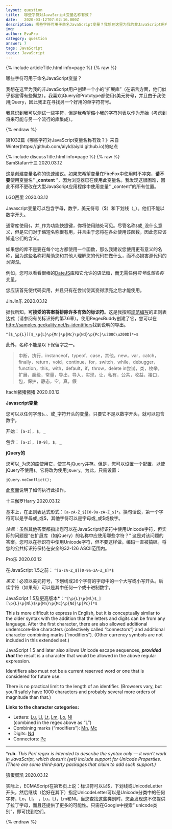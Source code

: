 ```yaml
---
layout: question
title:  哪些字符对JavaScript变量名称有效？
date:   2020-03-12T07:02:16.000Z
description: 哪些字符可用于命名JavaScript变量？我想在这里为我的非JavaScript用户创建一个小的“扩展库”（在语言方面，他们似乎都显得有些懈怠）。我...
img: 
author: EvaPro
category: question
answer: 7
tags: JavaScript
topic: JavaScript
---
```

<div class="article-root">
  <div class="article">
    {% include articleTitle.html info=page %}
    {% raw %}
    <div class="article-content"><p><font style="vertical-align: inherit;"><font style="vertical-align: inherit;">哪些字符可用于命名JavaScript变量？</font></font></p>

<p><font style="vertical-align: inherit;"><font style="vertical-align: inherit;">我想在这里为我的非JavaScript用户创建一个小的“扩展库”（在语言方面，他们似乎都显得有些懈怠）。</font><font style="vertical-align: inherit;">我喜欢jQuery和Prototype都使用</font></font><code>$</code><font style="vertical-align: inherit;"><font style="vertical-align: inherit;">美元符号，并且由于我使用jQuery，因此我正在寻找另一个好用的单字符符号。  </font></font></p>

<p><font style="vertical-align: inherit;"><font style="vertical-align: inherit;">我意识到我可以测试一些字符，但是我希望缩小我的字符列表以作为开始（考虑到将来可能与另一个流行的库集成）。</font></font></p></div>
    {% endraw %}
  </div>
  <p class="winter_mark">第1032篇《哪些字符对JavaScript变量名称有效？》来自Winter(https://github.com/aiyld/aiyld.github.io)的站点</p>
  <div class="discuss-wrapper">
    {% include discussTitle.html info=page %}
    {% raw %}
    <div class="discuss-item">
        <div class="discuss-parent">
          <div class="discuss-meta">
            <span class="discuss-user">SamStafan十三</span>
            <span class="discuss-time">2020.03.12</span>
          </div>
          <div class="discuss-comment"><p><font style="vertical-align: inherit;"><font style="vertical-align: inherit;">这是创建变量名称的快速建议。</font><font style="vertical-align: inherit;">如果您希望变量在FireFox中使用时不冲突，</font></font><strong><font style="vertical-align: inherit;"><font style="vertical-align: inherit;">请不要</font></font></strong><font style="vertical-align: inherit;"><font style="vertical-align: inherit;">使用变量名“ </font></font><strong><font style="vertical-align: inherit;"><font style="vertical-align: inherit;">_content</font></font></strong><font style="vertical-align: inherit;"><font style="vertical-align: inherit;"> ”，因为浏览器已在使用此变量名。</font><font style="vertical-align: inherit;">我发现这很困难，因此不得不更改在大型JavaScript应用程序中使用变量“ _content”的所有位置。</font></font></p></div>
        </div></div><div class="discuss-item">
        <div class="discuss-parent">
          <div class="discuss-meta">
            <span class="discuss-user">LGO西里</span>
            <span class="discuss-time">2020.03.12</span>
          </div>
          <div class="discuss-comment"><p><font style="vertical-align: inherit;"><font style="vertical-align: inherit;">Javascript变量可以包含字母，数字，美元符号（$）和下划线（_）。</font><font style="vertical-align: inherit;">他们不能以数字开头。</font></font></p>

<p><font style="vertical-align: inherit;"><font style="vertical-align: inherit;">通常库使用</font></font><code>$</code><font style="vertical-align: inherit;"><font style="vertical-align: inherit;">，并</font></font><code>_</code><font style="vertical-align: inherit;"><font style="vertical-align: inherit;">作为功能快捷键，你将使用随处可见。</font><font style="vertical-align: inherit;">尽管名称</font></font><code>$</code><font style="vertical-align: inherit;"><font style="vertical-align: inherit;">或</font></font><code>_</code><font style="vertical-align: inherit;"><font style="vertical-align: inherit;">没什么意义，但是它们对于缩短</font><font style="vertical-align: inherit;">名称</font><font style="vertical-align: inherit;">很有用，并且由于您将在各处使用该函数，因此您应该知道它们的含义。</font></font></p>

<p><font style="vertical-align: inherit;"><font style="vertical-align: inherit;">如果您的库不是要在每个地方都使用一个函数，那么我建议您使用更有意义的名称，因为这些名称将帮助您和其他人理解您的代码在做什么，而不必损害源代码的</font></font><em><font style="vertical-align: inherit;"><font style="vertical-align: inherit;">优美性</font></font></em><font style="vertical-align: inherit;"><font style="vertical-align: inherit;">。</font></font></p>

<p><font style="vertical-align: inherit;"><font style="vertical-align: inherit;">例如，您可以看看很棒的</font></font><a href="http://www.datejs.com" rel="noreferrer"><font style="vertical-align: inherit;"><font style="vertical-align: inherit;">DateJS</font></font></a><font style="vertical-align: inherit;"><font style="vertical-align: inherit;">库和它允许的语法糖，而无需任何</font></font><em><font style="vertical-align: inherit;"><font style="vertical-align: inherit;">符号</font></font></em><font style="vertical-align: inherit;"><font style="vertical-align: inherit;">或</font></font><em><font style="vertical-align: inherit;"><font style="vertical-align: inherit;">短名称</font></font></em><font style="vertical-align: inherit;"><font style="vertical-align: inherit;">变量。</font></font></p>

<p><font style="vertical-align: inherit;"><font style="vertical-align: inherit;">您应该首先使代码实用，并且只有在尝试使其变得漂亮之后才能使用。</font></font></p></div>
        </div></div><div class="discuss-item">
        <div class="discuss-parent">
          <div class="discuss-meta">
            <span class="discuss-user">JinJin乐</span>
            <span class="discuss-time">2020.03.12</span>
          </div>
          <div class="discuss-comment"><p><strong><font style="vertical-align: inherit;"></font></strong><font style="vertical-align: inherit;"><font style="vertical-align: inherit;">据我所知，</font><strong><font style="vertical-align: inherit;">可接受的答案将排除许多有效的标识符</font></strong><font style="vertical-align: inherit;">。</font><font style="vertical-align: inherit;">这是我按照</font></font><a href="http://www.ecma-international.org/publications/files/ECMA-ST/Ecma-262.pdf" rel="nofollow"><font style="vertical-align: inherit;"><font style="vertical-align: inherit;">规范编写</font></font></a><font style="vertical-align: inherit;"><font style="vertical-align: inherit;">的正则表达式</font><font style="vertical-align: inherit;">（请参阅有关标识符的第7.6章）。</font><font style="vertical-align: inherit;">使用RegexBuddy创建了它，您可以在</font></font><a href="http://samples.geekality.net/js-identifiers" rel="nofollow"><font style="vertical-align: inherit;"><font style="vertical-align: inherit;">http://samples.geekality.net/js-identifiers</font></font></a><font style="vertical-align: inherit;"><font style="vertical-align: inherit;">找到说明的导出</font><font style="vertical-align: inherit;">。</font></font></p>

<pre><code>^[$_\p{L}][$_\p{L}\p{Mn}\p{Mc}\p{Nd}\p{Pc}\u200C\u200D]*+$
</code></pre>

<p><font style="vertical-align: inherit;"><font style="vertical-align: inherit;">此外，名称不能是以下保留字之一。</font></font></p>

<blockquote>
  <p><font style="vertical-align: inherit;"><font style="vertical-align: inherit;">中断，执行，instanceof，typeof，case，其他，new，var，catch，finally，return，void，continue，for，switch，while，debugger，function，this，with，default，if，throw，delete in尝试，类，枚举，扩展，超级，常量，导出，导入，实现，让，私有，公共，收益，接口，包，保护，静态，空，真，假</font></font></p>
</blockquote></div>
        </div></div><div class="discuss-item">
        <div class="discuss-parent">
          <div class="discuss-meta">
            <span class="discuss-user">Itachi猪猪猪猪</span>
            <span class="discuss-time">2020.03.12</span>
          </div>
          <div class="discuss-comment"><p><strong><font style="vertical-align: inherit;"><font style="vertical-align: inherit;">Javascript变量</font></font></strong></p>

<p><font style="vertical-align: inherit;"><font style="vertical-align: inherit;">您可以以任何字母</font></font><code>$</code><font style="vertical-align: inherit;"><font style="vertical-align: inherit;">、、或</font></font><code>_</code><font style="vertical-align: inherit;"><font style="vertical-align: inherit;">字符</font><font style="vertical-align: inherit;">开头的变量</font><font style="vertical-align: inherit;">。</font><font style="vertical-align: inherit;">只要它不是以数字开头，就可以包含数字。</font></font></p>

<p><font style="vertical-align: inherit;"><font style="vertical-align: inherit;">开始： </font></font><code>[a-z], $, _</code></p>

<p><font style="vertical-align: inherit;"><font style="vertical-align: inherit;">包含： </font></font><code>[a-z], [0-9], $, _</code></p>

<p><strong><font style="vertical-align: inherit;"><font style="vertical-align: inherit;">jQuery的</font></font></strong></p>

<p><font style="vertical-align: inherit;"><font style="vertical-align: inherit;">您可以</font></font><code>_</code><font style="vertical-align: inherit;"><font style="vertical-align: inherit;">为您的库</font><font style="vertical-align: inherit;">使用</font><font style="vertical-align: inherit;">它，使其与jQuery并存。</font><font style="vertical-align: inherit;">但是，您可以设置一个配置，以使jQuery不使用</font></font><code>$</code><font style="vertical-align: inherit;"><font style="vertical-align: inherit;">。</font><font style="vertical-align: inherit;">它将改为使用</font></font><code>jQuery</code><font style="vertical-align: inherit;"><font style="vertical-align: inherit;">。</font><font style="vertical-align: inherit;">为此，只需设置：</font></font></p>

<pre><code>jQuery.noConflict();
</code></pre>

<p><a href="http://docs.jquery.com/Using_jQuery_with_Other_Libraries" rel="noreferrer"><font style="vertical-align: inherit;"><font style="vertical-align: inherit;">此页面</font></font></a><font style="vertical-align: inherit;"><font style="vertical-align: inherit;">说明了如何执行此操作。</font></font></p></div>
        </div></div><div class="discuss-item">
        <div class="discuss-parent">
          <div class="discuss-meta">
            <span class="discuss-user">十三伽罗Harry</span>
            <span class="discuss-time">2020.03.12</span>
          </div>
          <div class="discuss-comment"><p><font style="vertical-align: inherit;"><font style="vertical-align: inherit;">基本上，在正则表达式形式：</font></font><code>[a-zA-Z_$][0-9a-zA-Z_$]*</code><font style="vertical-align: inherit;"><font style="vertical-align: inherit;">。</font><font style="vertical-align: inherit;">换句话说，第一个字符可以是字母或_或$，其他字符可以是字母或_或$或数字。</font></font></p>

<p><em><font style="vertical-align: inherit;"><font style="vertical-align: inherit;">注意：</font></font></em><font style="vertical-align: inherit;"><font style="vertical-align: inherit;">虽然其他答案都指出您可以在JavaScript标识符中使用Unicode字符，但实际的问题是“在扩展库（如jQuery）的名称中应使用哪些字符？” </font><font style="vertical-align: inherit;">这是对该问题的答案。</font><font style="vertical-align: inherit;">您可以在标识符中使用Unicode字符，但不要这样做。</font><font style="vertical-align: inherit;">编码一直被搞砸。</font><font style="vertical-align: inherit;">将您的公共标识符保持在安全的32-126 ASCII范围内。</font></font></p></div>
        </div></div><div class="discuss-item">
        <div class="discuss-parent">
          <div class="discuss-meta">
            <span class="discuss-user">Pro乐</span>
            <span class="discuss-time">2020.03.12</span>
          </div>
          <div class="discuss-comment"><p><font style="vertical-align: inherit;"><font style="vertical-align: inherit;">在JavaScript 1.5之前： </font></font><code>^[a-zA-Z_$][0-9a-zA-Z_$]*$</code></p>

<p><em><font style="vertical-align: inherit;"><font style="vertical-align: inherit;">英文：</font></font></em><font style="vertical-align: inherit;"><font style="vertical-align: inherit;">必须以美元符号，下划线或26个字符的字母中的一个大写或小写开头。</font><font style="vertical-align: inherit;">后续字符（如果有）可以是其中任何一个或十进制数字。</font></font></p>

<p><font style="vertical-align: inherit;"><font style="vertical-align: inherit;">JavaScript 1.5及更高版本</font></font><strong><font style="vertical-align: inherit;"><font style="vertical-align: inherit;">*</font></font></strong><font style="vertical-align: inherit;"><font style="vertical-align: inherit;">：</font></font><code>^[\p{L}\p{Nl}$_][\p{L}\p{Nl}$\p{Mn}\p{Mc}\p{Nd}\p{Pc}]*$</code></p>

<p>This is more difficult to express in English, but it is conceptually similar to the older syntax with the addition that the letters and digits can be from any language. After the first character, there  are also allowed additional underscore-like characters (collectively called “connectors”) and additional character combining marks (“modifiers”). (Other currency symbols are not included in this extended set.)</p>

<p>JavaScript 1.5 and later also allows Unicode escape sequences, <strong><em>provided that</em></strong> the result is a character that would be allowed in the above regular expression.</p>

<p>Identifiers also must not be a current reserved word or one that is considered for future use.</p>

<p>There is no practical limit to the length of an identifier. (Browsers vary, but you’ll safely have 1000 characters and probably several more orders of magnitude than that.)</p>

<p><strong>Links to the character categories:</strong></p>

<ul>
<li>Letters: <a href="http://www.fileformat.info/info/unicode/category/Lu/list.htm">Lu</a>, <a href="http://www.fileformat.info/info/unicode/category/Ll/list.htm">Ll</a>, <a href="http://www.fileformat.info/info/unicode/category/Lt/list.htm">Lt</a>, <a href="http://www.fileformat.info/info/unicode/category/Lm/list.htm">Lm</a>, <a href="http://www.fileformat.info/info/unicode/category/Lo/list.htm">Lo</a>, <a href="http://www.fileformat.info/info/unicode/category/Nl/list.htm">Nl</a><br>(combined in the regex above as “L”)</li>
<li>Combining marks (“modifiers”): <a href="http://www.fileformat.info/info/unicode/category/Mn/list.htm">Mn</a>, <a href="http://www.fileformat.info/info/unicode/category/Mc/list.htm">Mc</a></li>
<li>Digits: <a href="http://www.fileformat.info/info/unicode/category/Nd/list.htm">Nd</a></li>
<li>Connectors: <a href="http://www.fileformat.info/info/unicode/category/Pc/list.htm">Pc</a></li>
</ul>

<hr>

<p>*<strong>n.b.</strong> <em>This Perl regex is intended to describe the syntax only — it won’t work in JavaScript, which doesn’t (yet) include support for Unicode Properties. (There are some third-party packages that claim to add such support.)</em></p></div>
        </div></div><div class="discuss-item">
        <div class="discuss-parent">
          <div class="discuss-meta">
            <span class="discuss-user">猿蛋蛋凯</span>
            <span class="discuss-time">2020.03.12</span>
          </div>
          <div class="discuss-comment"><p><font style="vertical-align: inherit;"><font style="vertical-align: inherit;">实际上，ECMAScript在第15页上说：标识符可以以$，下划线或UnicodeLetter开头，然后继续（恰好在其下）指定UnicodeLetter可以是Unicode分类中的任何字符，Lo，Ll。 ，Lu，Lt，Lm和Nl。</font><font style="vertical-align: inherit;">当您查找这些类别时，您会发现这不仅提供了拉丁字母，而且还提供了更多的可能性。</font><font style="vertical-align: inherit;">只需在Google中搜索“ unicode类别”，即可找到它们。</font></font></p></div>
        </div></div>
    {% endraw %}
  </div>
<div>

